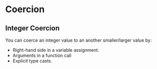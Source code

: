 Coercion
=========

## Integer Coercion
You can coerce an integer value to an another smaller/larger value by:

* Right-hand side in a variable assignment. 
* Arguments in a function call
* Explicit type casts.